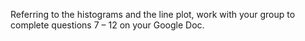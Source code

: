Referring to the histograms and the line plot, work with your group to complete questions 7 – 12 on your Google Doc.